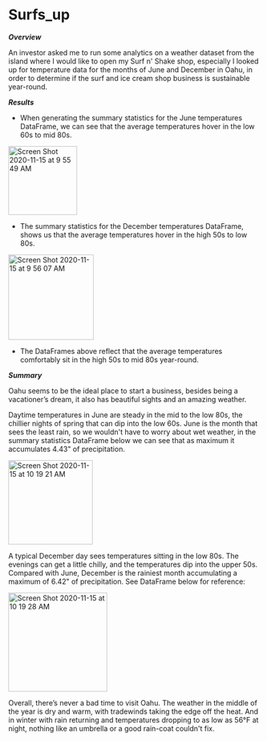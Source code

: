 # Surfs_up

***Overview***

An investor asked me to run some analytics on a weather dataset from the island where I would like to open my Surf n' Shake shop, especially I looked up for temperature data for the months of June and December in Oahu, in order to determine if the surf and ice cream shop business is sustainable year-round.

***Results***

- When generating the summary statistics for the June temperatures DataFrame, we can see that the average temperatures hover in the low 60s to mid 80s.

<img width="137" alt="Screen Shot 2020-11-15 at 9 55 49 AM" src="https://user-images.githubusercontent.com/70611325/99192679-f525c380-2728-11eb-9fac-5942a7498159.png">

- The summary statistics for the December temperatures DataFrame, shows us that the average temperatures hover in the high 50s to low 80s.

<img width="170" alt="Screen Shot 2020-11-15 at 9 56 07 AM" src="https://user-images.githubusercontent.com/70611325/99192680-f656f080-2728-11eb-8eea-beb93ceb24fc.png">

- The DataFrames above reflect that the average temperatures comfortably sit in the high 50s to mid 80s year-round.

***Summary***

Oahu seems to be the ideal place to start a business, besides being a vacationer’s dream, it also has beautiful sights and an amazing weather. 

Daytime temperatures in June are steady in the mid to the low 80s, the chillier nights of spring that can dip into the low 60s. June is the month that sees the
least rain, so we wouldn't have to worry about wet weather, in the summary statistics DataFrame below we can see that as maximum it accumulates 4.43" of
precipitation.

<img width="168" alt="Screen Shot 2020-11-15 at 10 19 21 AM" src="https://user-images.githubusercontent.com/70611325/99193324-1c7e8f80-272d-11eb-9b30-ef56ec600e99.png">

A typical December day sees temperatures sitting in the low 80s. The evenings can get a little chilly, and the temperatures dip into the upper 50s. Compared with June, December is the rainiest month accumulating a maximum of 6.42" of precipitation. See DataFrame below for reference:

<img width="197" alt="Screen Shot 2020-11-15 at 10 19 28 AM" src="https://user-images.githubusercontent.com/70611325/99193326-1dafbc80-272d-11eb-823f-233e6b1d08be.png">

Overall, there’s never a bad time to visit Oahu. The weather in the middle of the year is dry and warm, with tradewinds taking the edge off the heat. And in winter  with rain returning and temperatures dropping to as low as 56°F at night, nothing like an umbrella or a good rain-coat couldn't fix.
